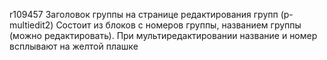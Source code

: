 r109457
Заголовок группы на странице редактирования групп (p-multiedit2)
Состоит из блоков с номеров группы, названием группы (можно редактировать).
При мультиредактировании название и номер всплывают на желтой плашке
